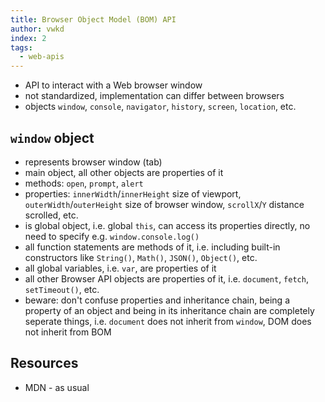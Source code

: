 ```yaml
---
title: Browser Object Model (BOM) API
author: vwkd
index: 2
tags:
  - web-apis
---
```


- API to interact with a Web browser window
- not standardized, implementation can differ between browsers
- objects `window`, `console`, `navigator`, `history`, `screen`, `location`, etc.



## `window` object

- represents browser window (tab)
- main object, all other objects are properties of it
- methods: `open`, `prompt`, `alert`
- properties: `innerWidth`/`innerHeight` size of viewport, `outerWidth`/`outerHeight` size of browser window, `scrollX`/`Y` distance scrolled, etc.
- is global object, i.e. global `this`, can access its properties directly, no need to specify e.g. `window.console.log()`
- all function statements are methods of it, i.e. including built-in constructors like `String()`, `Math()`, `JSON()`, `Object()`, etc.
- all global variables, i.e. `var`, are properties of it
- all other Browser API objects are properties of it, i.e. `document`, `fetch`, `setTimeout()`, etc.
- beware: don't confuse properties and inheritance chain, being a property of an object and being in its inheritance chain are completely seperate things, i.e. `document` does not inherit from `window`, DOM does not inherit from BOM



## Resources

- MDN - as usual